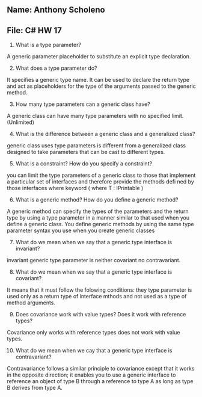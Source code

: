 ## Name: Anthony Scholeno
## File: C# HW 17

1. What is a type parameter?

A generic parameter placeholder to substitute an explicit type declaration.

2. What does a type parameter do?

It specifies a generic type name. It can be used to declare the return type and act as placeholders for the type of the arguments passed to the generic method.

3. How many type parameters can a generic class have?

A generic class can have many type parameters with no specified limit. (Unlimited)

4. What is the difference between a generic class and a generalized class?

generic class uses type parameters is different from a generalized 
class designed to take parameters that can be cast to different types.


5. What is a constraint? How do you specify a constraint?

you can limit the type parameters of a generic class to those that implement a particular set of interfaces and therefore provide the methods defi ned by those interfaces
where keyword ( where T : IPrintable )

6. What is a generic method? How do you define a generic method?

A generic method can specify the types of the parameters and the return type by using a type parameter in a manner similar to that used when you define a generic class. You define generic methods by using the same type parameter syntax you use when you create generic classes

7. What do we mean when we say that a generic type interface is invariant?

invariant generic type parameter is neither covariant no contravariant.

8. What do we mean when we say that a generic type interface is covariant?

It means that it must follow the folowing conditions: they type parameter is used only as a return type of interface mthods and not used as a type of method arguments.

9. Does covariance work with value types? Does it work with reference types?

Covariance only works with reference types does not work with value types.

10. What do we mean when we cay that a generic type interface is contravariant?

Contravariance follows a similar principle to covariance except that it works in the opposite direction; it enables you to use a generic interface to reference an object of type B through a reference to type A as long as type B derives from type A. 
